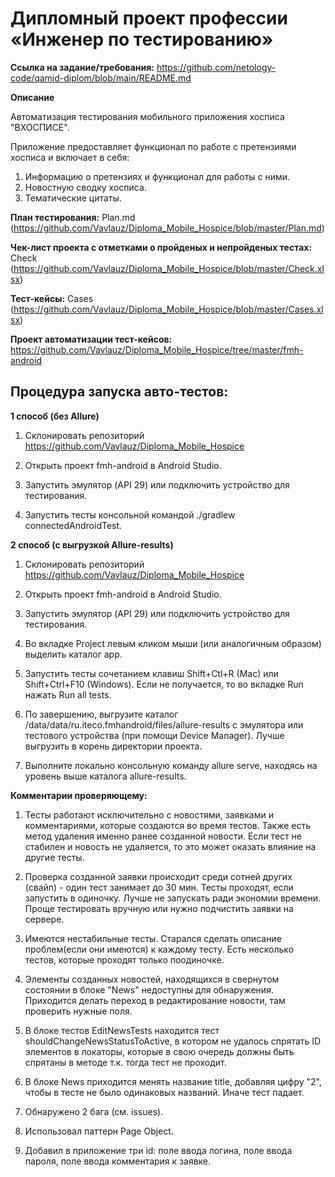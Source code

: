 # **Дипломный проект профессии «Инженер по тестированию»**

**Ссылка на задание/требования:** https://github.com/netology-code/qamid-diplom/blob/main/README.md

**Описание**

Автоматизация тестирования мобильного приложения хосписа "ВХОСПИСЕ".

Приложение предоставляет функционал по работе с претензиями хосписа и включает в себя:

1. Информацию о претензиях и функционал для работы с ними.
2. Новостную сводку хосписа.
3. Тематические цитаты.

**План тестирования:** Plan.md (https://github.com/Vavlauz/Diploma_Mobile_Hospice/blob/master/Plan.md)

**Чек-лист проекта с отметками о пройденых и непройденых тестах:** Check (https://github.com/Vavlauz/Diploma_Mobile_Hospice/blob/master/Check.xlsx)

**Тест-кейсы:** Cases (https://github.com/Vavlauz/Diploma_Mobile_Hospice/blob/master/Cases.xlsx)

**Проект автоматизации тест-кейсов:**
https://github.com/Vavlauz/Diploma_Mobile_Hospice/tree/master/fmh-android

## **Процедура запуска авто-тестов:**

**1 способ (без Allure)**

1. Склонировать репозиторий https://github.com/Vavlauz/Diploma_Mobile_Hospice

2. Открыть проект fmh-android в Android Studio.

3. Запустить эмулятор (API 29) или подключить устройство для тестирования.

4. Запустить тесты консольной командой ./gradlew connectedAndroidTest.

**2 способ (с выгрузкой Allure-results)**

1. Склонировать репозиторий https://github.com/Vavlauz/Diploma_Mobile_Hospice

2. Открыть проект fmh-android в Android Studio.

3. Запустить эмулятор (API 29) или подключить устройство для тестирования.

4. Во вкладке Project левым кликом мыши (или аналогичным образом) выделить каталог app.

5. Запустить тесты сочетанием клавиш Shift+Ctl+R (Mac) или Shift+Ctrl+F10 (Windows). Если не получается, то во вкладке Run нажать Run all tests.

6. По завершению, выгрузите каталог /data/data/ru.iteco.fmhandroid/files/allure-results с эмулятора или тестового устройства (при помощи Device Manager). Лучше выгрузить в корень директории проекта.

7. Выполните локально консольную команду allure serve, находясь на уровень выше каталога allure-results.

**Комментарии проверяющему:**

1. Тесты работают исключительно с новостями, заявками и комментариями, которые создаются во время тестов. Также есть метод удаления именно ранее созданной новости. Если тест не стабилен и новость не удаляется, то это может оказать влияние на другие тесты.

2. Проверка созданной заявки происходит среди сотней других (свайп) - один тест занимает до 30 мин. Тесты проходят, если запустить в одиночку. Лучше не запускать ради экономии времени. Проще тестировать вручную или нужно подчистить заявки на сервере.

3. Имеются нестабильные тесты. Старался сделать описание проблем(если они имеются) к каждому тесту. Есть несколько тестов, которые проходят только поодиночке.

4. Элементы созданных новостей, находящихся в свернутом состоянии в блоке "News" недоступны для обнаружения. Приходится делать переход в редактирование новости, там проверить нужные поля.  

5. В блоке тестов EditNewsTests находится тест shouldChangeNewsStatusToActive, в котором не удалось спрятать ID элементов в локаторы, которые в свою очередь должны быть спрятаны в методе т.к. тогда тест не проходит.

6. В блоке News приходится менять название title, добавляя цифру "2", чтобы в тесте не было одинаковых названий. Иначе тест падает.

7. Обнаружено 2 бага (см. issues).

8. Использовал паттерн Page Object.

9. Добавил в приложение три id: поле ввода логина, поле ввода пароля, поле ввода комментария к заявке.
